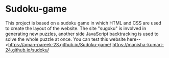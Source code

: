 # Sudoku-game
This project is based on a sudoku game in which HTML and CSS are used to create the layout of the website. The site "sugoku" is involved in generating new puzzles, another side JavaScript backtracking is used to solve the whole puzzle at once.
You can test this website here-->https://aman-pareek-23.github.io/Sudoku-game/
 https://manisha-kumari-24.github.io/sudoku/
